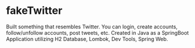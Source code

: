# fakeTwitter
Built something that resembles Twitter. You can login, create accounts, follow/unfollow accounts, post tweets, etc. 
Created in Java as a SpringBoot Application utilizing H2 Database, Lombok, Dev Tools, Spring Web. 
